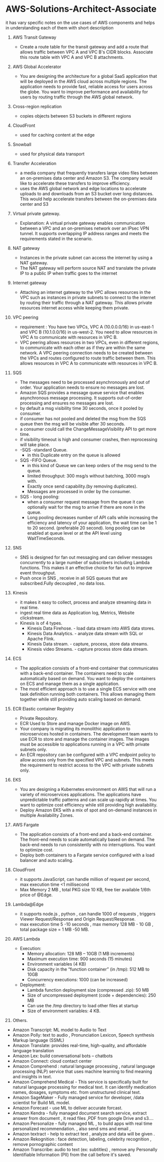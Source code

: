 # AWS-Solutions-Architect-Associate
it has vary specific notes on the use cases of AWS components and helps in understanding each of them with short descriiption


1. AWS Transit Gateway
    -   Create a route table for the transit gateway and add a route that allows traffic between VPC A and VPC B's CIDR blocks. Associate this route table with VPC A and VPC B attachments.
2. AWS Global Accelerator
    -   You are designing the architecture for a global SaaS application that will be deployed in the AWS cloud across multiple regions. The application needs to provide fast, reliable access for users across the globe. You want to improve performance and availability for users by routing traffic through the AWS global network.
3. Cross-region replication 
    -   copies objects between S3 buckets in different regions
4. CloudFront
    -   used for caching content at the edge
5. Snowball
    -   used for physical data transport
6. Transfer Acceleration
    -   a media company that frequently transfers large video files between an on-premises data center and Amazon S3. The company would like to accelerate these transfers to improve efficiency.
    -   uses the AWS global network and edge locations to accelerate uploads to and downloads from an S3 bucket over long distances. This would help accelerate transfers between the on-premises data center and S3
7. Virtual private gateway. 
    -   Explanation: A virtual private gateway enables communication between a VPC and an on-premises network over an IPsec VPN tunnel. It supports overlapping IP address ranges and meets the requirements stated in the scenario.
8. NAT gateway
    -   Instances in the private subnet can access the internet by using a NAT gateway.
    -   The NAT gateway will perform source NAT and translate the private IP to a public IP when traffic goes to the internet

9. Internet gateway
    -   Attaching an internet gateway to the VPC allows resources in the VPC such as instances in private subnets to connect to the internet by routing their traffic through a NAT gateway. This allows private resources internet access while keeping them private.

10. VPC peering
    -   requirement : You have two VPCs, VPC A (10.0.0.0/16) in us-east-1 and VPC B (10.1.0.0/16) in us-west-2. You need to allow resources in VPC A to communicate with resources in VPC B.
    -   VPC peering allows resources in two VPCs, even in different regions, to communicate with each other as if they are within the same network. A VPC peering connection needs to be created between the VPCs and routes configured to route traffic between them. This allows resources in VPC A to communicate with resources in VPC B.
11. SQS
    - The messages need to be processed asynchronously and out of order. Your application needs to ensure no messages are lost.
    - Amazon SQS provides a message queue service that enables asynchronous message processing. It supports out-of-order processing and ensures no messages are lost.
    - by default a msg visibility time 30 seconds, once it pooled by consumer.
    - if consumer has not pooled and deleted the msg from the SQS queue then the msg will be visible after 30 seconds.
    - a consumer could call the ChangeMessageVisibility API to get more time.
    - if visibility timeout is high and consumer crashes, then reprocessing will take place. 
    - -SQS -standard Queue.
        - in this Duplicate entry on the queue is allowed 
    - SQS -FIFO Queue.
        - in this kind of Queue we can keep orders of the msg send to the queue.
        - limited throughput: 300 msg/s without batching, 3000 msg/s with.
        - Exactly once send capability.(by removing duplicates).
        - Messages are processed in order by the consumer.
    - SQS - long pooling:
        - when a consumer request message from the queue it can optionally wait for the msg to arrive if there are none in the queue.
        - Long pooling decreases number of API calls while increasing the efficiency and latency of your application, the wait time can be 1 to 20 second. (preferable 20 second). long pooling can be enabled at queue level or at the API level using WaitTimeSeconds.
12. SNS

    - SNS is designed for fan out messaging and can deliver messages concurrently to a large number of subscribers including Lambda functions. This makes it an effective choice for fan out to improve event throughput.
    - Push once in SNS , receive in all SQS queues that are subscribed.Fully decoupled , no data loss.
13. Kinesis 

    - it makes it easy to collect, process and analyze streaming data in real time.
    - ingest real time data as Application log, Metrics, Website clickstream.
    - Kinesis is of 4 types.
        - Kinesis Data Firehose. - load data stream into AWS data stores.
        - Kinesis Data Analytics. - analyze data stream with SQL or Apache Flink.
        - Kinesis Data stream. - capture, process, store data streams.
        - Kinesis video Streams. - capture process store data stream.

14. ECS 
    - The application consists of a front-end container that communicates with a back-end container. The containers need to scale automatically based on demand. You want to deploy the containers on ECS and manage them as a single application.
    - The most efficient approach is to use a single ECS service with one task definition running both containers. This allows managing them together while still providing auto scaling based on demand.
15. ECR Elastic container Registry
    - Private Repository.
    - ECR Used to Store and manage Docker image on AWS.
    - Your company is migrating its monolithic application to microservices hosted in containers. The development team wants to use ECR to store and manage the container images. The images must be accessible to applications running in a VPC with private subnets only.
    - An ECR repository can be configured with a VPC endpoint policy to allow access only from the specified VPC and subnets. This meets the requirement to restrict access to the VPC with private subnets only.

16. EKS
    -	You are designing a Kubernetes environment on AWS that will run a variety of microservices applications. The applications have unpredictable traffic patterns and can scale up rapidly at times. You want to optimize cost efficiency while still providing high availability.
    -	Deploy Amazon EKS with a mix of spot and on-demand instances in multiple Availability Zones.

17. AWS Fargate
    - The application consists of a front-end and a back-end container. The front-end needs to scale automatically based on demand. The back-end needs to run consistently with no interruptions. You want to optimize cost.
    - Deploy both containers to a Fargate service configured with a load balancer and auto scaling.
18. CloudFront
    -	it supports JavaScript, can handle million of request per second, max execution time <1 millisecond
    -	Max Memory 2 MB , total PKG size 10 KB, free tier available 1/6th price of @Edge.

19. Lambda@Edge

    - it supports node.js , python , can handle 1000 of requests , triggers Viewer Request/Response and Origin Request/Response.
    - max execution time 5 -10 seconds , max memory 128 MB - 10 GB , total package size = 1 MB -50 MB. 
20. AWS Lambda

    - Execution:
      - Memory allocation: 128 MB – 10GB (1 MB increments)
      - Maximum execution time: 900 seconds (15 minutes)
      - Environment variables (4 KB)
      - Disk capacity in the “function container” (in /tmp): 512 MB to 10GB
      - Concurrency executions: 1000 (can be increased)
    - Deployment:
      - Lambda function deployment size (compressed .zip): 50 MB
      - Size of uncompressed deployment (code + dependencies): 250 MB
      - Can use the /tmp directory to load other files at startup
      - Size of environment variables: 4 KB.

21. Others. 
  - Amazon Transcript: ML model to Audio to Text
  - Amazon Polly: text to audio , Pronunciation Lexicon, Speech synthesis Markup language (SSML)
  - Amazon Translate: provides real-time, high-quality, and affordable language translation
  - Amazon Lex: build conversational bots – chatbots
  - Amazon Connect: cloud contact center
  - Amazon Comprehend : natural language processing , natural language processing (NLP) service that uses machine learning to find meaning and insights in text.
  - Amazon Comprehend Medical - This service is specifically built for natural language processing for medical text. It can identify medication names, dosages, symptoms etc. from unstructured clinical text.
  - Amazon SageMaker - Fully managed service for developer, /data scientist for Build ML model.
  - Amazon Forecast - use ML to deliver accurate forcast.
  - Amazon Kendra - fully managed document search service, extract answer from document , it read files ,PDF from google Drive and s3….
  - Amazon Personalize - fully managed ML , to build apps with real time personalized recommendation. , also send sms and email ,
  - Amazon textract  - help to extract text , analyze and data will be given .
  - Amazon Rekognition : face detection, labeling, celebrity recognition , remove pornographic content
  - Amazon Transcribe: audio to text (ex: subtitles) , remove any Personally Identifiable Information (PII) from the call before it's saved.